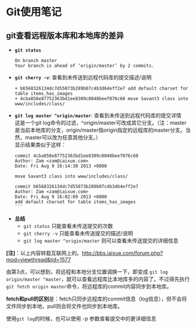 # Git使用笔记

## git查看远程版本库和本地库的差异

- **`git status`**
    ```
    On branch master
    Your branch is ahead of ‘origin/master’ by 2 commits.
    ```
- **`git cherry -v`**: 查看到未传送到远程代码库的提交描述/说明
    ```
    + b6568326134dc7d55073b289b07c4b3d64eff2e7 add default charset for table items_has_images
    + 4cba858e87752363bd1ee8309c0048beef076c60 move Savant3 class into www/includes/class/
    ```
- **`git log master ^origin/master`**: 查看到未传送到远程代码库的提交详情  
这是一个git log命令的过滤，^origin/master可改成其它分支。（注：master是当前本地库的分支，origin/master指origin指定的远程库的master分支。当然，master可以改为任意其他分支。）  
显示结果类似于这样：
    ````
    commit 4cba858e87752363bd1ee8309c0048beef076c60
    Author: Zam <zam@iaixue.com>
    Date: Fri Aug 9 16:14:30 2013 +0800

    move Savant3 class into www/includes/class/

    commit b6568326134dc7d55073b289b07c4b3d64eff2e7
    Author: Zam <zam@iaixue.com>
    Date: Fri Aug 9 16:02:09 2013 +0800
    add default charset for table items_has_images
    ```
- **总结**
    - `git status` 只能查看未传送提交的次数
    - `git cherry -v` 只能查看未传送提交的描述/说明
    - `git log master ^origin/master` 则可以查看未传送提交的详细信息  

**[注]**：以上内容转载互联网上的。http://bbs.iaixue.com/forum.php?mod=viewthread&tid=1577

由第3点，可以想到，将远程和本地分支位置调换一下，即变成 `git log origin/master ^master`，就可以查看远程库比本地库多的内容了。不过得先执行`git fetch origin master`命令，将远程库的commit内容同步到本地库。

**fetch和pull的区别**是：fetch只同步远程库的commit信息（log信息），但不会将文件同步到本地，pull则会将文件也同步到本地库。

使用`git log`的时候，也可以使用 -p 参数查看提交中的更详细信息